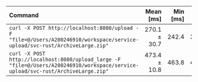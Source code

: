 | Command | Mean [ms] | Min [ms] | Max [ms] | Relative |
|:---|---:|---:|---:|---:|
| `curl -X POST http://localhost:8080/upload -F "file=@/Users/A200246910/workspace/service-upload/svc-rust/ArchiveLarge.zip"` | 270.1 ± 30.7 | 242.4 | 303.2 | 1.00 |
| `curl -X POST http://localhost:8080/upload_large -F "file=@/Users/A200246910/workspace/service-upload/svc-rust/ArchiveLarge.zip"` | 473.4 ± 10.8 | 463.8 | 485.1 | 1.75 ± 0.20 |
